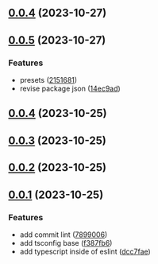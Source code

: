 ## [0.0.4](https://github.com/hemengke1997/ts-template/compare/v0.0.5...v0.0.4) (2023-10-27)



## [0.0.5](https://github.com/hemengke1997/ts-template/compare/v0.0.4...v0.0.5) (2023-10-27)


### Features

* presets ([2151681](https://github.com/hemengke1997/ts-template/commit/2151681ec55984d87202f25586eb5d9e72bfc241))
* revise package json ([14ec9ad](https://github.com/hemengke1997/ts-template/commit/14ec9adb774954f210edfd6772dd7df72f990ce8))



## [0.0.4](https://github.com/hemengke1997/ts-template/compare/v0.0.3...v0.0.4) (2023-10-25)



## [0.0.3](https://github.com/hemengke1997/ts-template/compare/v0.0.2...v0.0.3) (2023-10-25)



## [0.0.2](https://github.com/hemengke1997/ts-template/compare/v0.0.1...v0.0.2) (2023-10-25)



## [0.0.1](https://github.com/hemengke1997/ts-template/compare/7899006d4b8cb660c5620fa8675d3749038fcd86...v0.0.1) (2023-10-25)


### Features

* add commit lint ([7899006](https://github.com/hemengke1997/ts-template/commit/7899006d4b8cb660c5620fa8675d3749038fcd86))
* add tsconfig base ([f387fb6](https://github.com/hemengke1997/ts-template/commit/f387fb6186d9eeafa1c7f111c5035ef0c97c1615))
* add typescript inside of eslint ([dcc7fae](https://github.com/hemengke1997/ts-template/commit/dcc7fae0d29a4e7d4598a7b4de8a63fa0b7eecaa))



